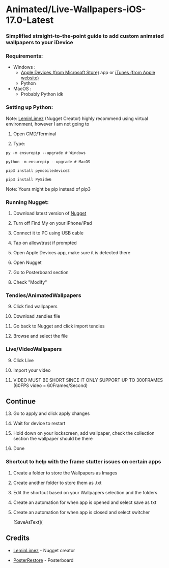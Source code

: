 # Animated/Live-Wallpapers-iOS-17.0-Latest
### Simplified straight-to-the-point guide to add custom animated wallpapers to your iDevice
### Requirements:
- Windows :
   - [Apple Devices (from Microsoft Store)](https://apps.microsoft.com/detail/9np83lwlpz9k%3Fhl%3Den-US%26gl%3DUS&ved=2ahUKEwjE-svo7qyJAxWTlYkEHQpbH3oQFnoECBoQAQ&usg=AOvVaw0rZTXCFmRaHAifkEEu9tMI) app or [iTunes (from Apple website)](https://support.apple.com/en-us/106372)
   - Python
- MacOS : 
   - Probably Python idk

### Setting up Python:
Note: [LeminLimez](https://github.com/leminlimez) (Nugget Creator) highly recommend using virtual environment, however I am not going to

1. Open CMD/Terminal

2. Type:
```
py -m ensurepip --upgrade # Windows

python -m ensurepip --upgrade # MacOS

pip3 install pymobiledevice3

pip3 install PySide6
```
Note: Yours might be pip instead of pip3
### Running Nugget:

1. Download latest version of [Nugget](https://github.com/leminlimez/Nugget/releases)
   
2. Turn off Find My on your iPhone/iPad

3. Connect it to PC using USB cable

4. Tap on allow/trust if prompted

5. Open Apple Devices app, make sure it is detected there

6. Open Nugget

7. Go to Posterboard section

8. Check "Modify"

### Tendies/AnimatedWallpapers

9. Click find wallpapers

10. Download .tendies file

11. Go back to Nugget and click import tendies

12. Browse and select the file

### Live/VideoWallpapers

9. Click Live

10. Import your video 

11. VIDEO MUST BE SHORT SINCE IT ONLY SUPPORT UP TO 300FRAMES (60FPS video = 60Frames/Second)

## Continue

13. Go to apply and click apply changes

14. Wait for device to restart

15. Hold down on your lockscreen, add wallpaper, check the collection section the wallpaper should be there

16. Done

### Shortcut to help with the frame stutter issues on certain apps

1. Create a folder to store the Wallpapers as Images 
2. Create another folder to store them as .txt
3. Edit the shortcut based on your Wallpapers selection and the folders
4. Create an automation for when app is opened and select save as txt
5. Create an automation for when app is closed and select switcher

   [SaveAsText](

## Credits
- [LeminLimez](https://github.com/leminlimez) - Nugget creator

- [PosterRestore](https://discord.com/invite/gWtzTVhMvh) - Posterboard 




